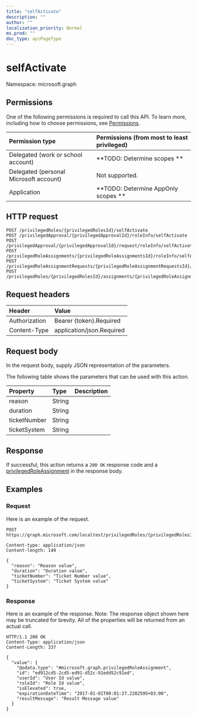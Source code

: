 ```yaml
---
title: "selfActivate"
description: ""
author: ""
localization_priority: Normal
ms.prod: ""
doc_type: apiPageType
---
```


# selfActivate

Namespace: microsoft.graph



## Permissions
One of the following permissions is required to call this API. To learn more, including how to choose permissions, see [Permissions](/concepts/permissions-reference.md).

|Permission type|Permissions (from most to least privileged)|
|:---|:---|
|Delegated (work or school account)|**TODO: Determine scopes **|
|Delegated (personal Microsoft account)|Not supported.|
|Application|**TODO: Determine AppOnly scopes **|

## HTTP request
<!-- {
  "blockType": "ignored"
}
-->
``` http
POST /privilegedRoles/{privilegedRolesId}/selfActivate
POST /privilegedApproval/{privilegedApprovalId}/roleInfo/selfActivate
POST /privilegedApproval/{privilegedApprovalId}/request/roleInfo/selfActivate
POST /privilegedRoleAssignments/{privilegedRoleAssignmentsId}/roleInfo/selfActivate
POST /privilegedRoleAssignmentRequests/{privilegedRoleAssignmentRequestsId}/roleInfo/selfActivate
POST /privilegedRoles/{privilegedRolesId}/assignments/{privilegedRoleAssignmentId}/roleInfo/selfActivate
```

## Request headers
|Header|Value|
|:---|:---|
|Authorization|Bearer {token}.Required|
|Content-Type|application/json.Required|

## Request body
In the request body, supply JSON representation of the parameters.

The following table shows the parameters that can be used with this action.

|Property|Type|Description|
|:---|:---|:---|
|reason|String||
|duration|String||
|ticketNumber|String||
|ticketSystem|String||



## Response
If successful, this action returns a `200 OK` response code and a [privilegedRoleAssignment](../resources/privilegedroleassignment.md) in the response body.

## Examples

### Request
Here is an example of the request.
<!-- {
  "blockType": "request",
  "name": "privilegedrole_selfactivate"
}
-->
``` http
POST https://graph.microsoft.com/localtest/privilegedRoles/{privilegedRolesId}/selfActivate

Content-type: application/json
Content-length: 149

{
  "reason": "Reason value",
  "duration": "Duration value",
  "ticketNumber": "Ticket Number value",
  "ticketSystem": "Ticket System value"
}
```

### Response
Here is an example of the response. Note: The response object shown here may be truncated for brevity. All of the properties will be returned from an actual call.
<!-- {
  "blockType": "response",
  "truncated": true,
  "@odata.type": "microsoft.graph.privilegedroleassignment"
}
-->
``` http
HTTP/1.1 200 OK
Content-Type: application/json
Content-Length: 337

{
  "value": {
    "@odata.type": "#microsoft.graph.privilegedRoleAssignment",
    "id": "ed912cd5-2cd5-ed91-d52c-91edd52c91ed",
    "userId": "User Id value",
    "roleId": "Role Id value",
    "isElevated": true,
    "expirationDateTime": "2017-01-01T00:01:27.2282595+03:00",
    "resultMessage": "Result Message value"
  }
}
```

